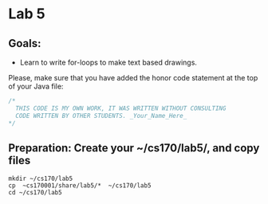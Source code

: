 # Lab 5

## Goals:

- Learn to write for-loops to make text based drawings.

Please, make sure that you have added the honor code statement at the top of your Java file:

```java
/*
  THIS CODE IS MY OWN WORK, IT WAS WRITTEN WITHOUT CONSULTING       
  CODE WRITTEN BY OTHER STUDENTS. _Your_Name_Here_
*/
```

## Preparation: Create your ~/cs170/lab5/, and copy files

```
mkdir ~/cs170/lab5
cp  ~cs170001/share/lab5/*  ~/cs170/lab5
cd ~/cs170/lab5
```